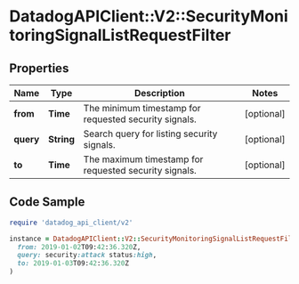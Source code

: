 # DatadogAPIClient::V2::SecurityMonitoringSignalListRequestFilter

## Properties

| Name | Type | Description | Notes |
| ---- | ---- | ----------- | ----- |
| **from** | **Time** | The minimum timestamp for requested security signals. | [optional] |
| **query** | **String** | Search query for listing security signals. | [optional] |
| **to** | **Time** | The maximum timestamp for requested security signals. | [optional] |

## Code Sample

```ruby
require 'datadog_api_client/v2'

instance = DatadogAPIClient::V2::SecurityMonitoringSignalListRequestFilter.new(
  from: 2019-01-02T09:42:36.320Z,
  query: security:attack status:high,
  to: 2019-01-03T09:42:36.320Z
)
```

